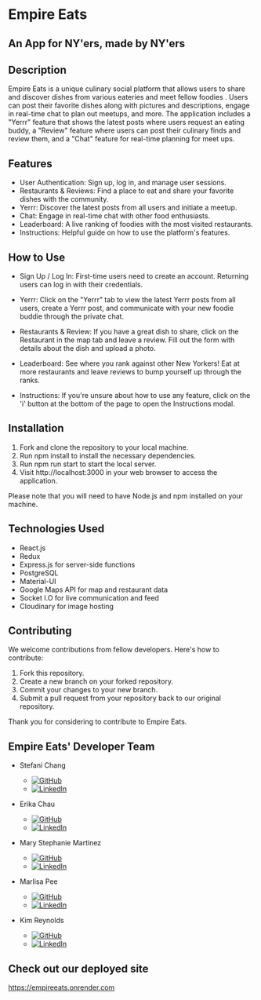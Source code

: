# Empire Eats

## An App for NY'ers, made by NY'ers

## Description

Empire Eats is a unique culinary social platform that allows users to share and discover dishes from various eateries and meet fellow foodies . Users can post their favorite dishes along with pictures and descriptions, engage in real-time chat to plan out meetups, and more. The application includes a "Yerrr" feature that shows the latest posts where users request an eating buddy, a "Review" feature where users can post their culinary finds and review them, and a "Chat" feature for real-time planning for meet ups.

## Features

- User Authentication: Sign up, log in, and manage user sessions.
- Restaurants & Reviews: Find a place to eat and share your favorite dishes with the community.
- Yerrr: Discover the latest posts from all users and initiate a meetup.
- Chat: Engage in real-time chat with other food enthusiasts.
- Leaderboard: A live ranking of foodies with the most visited restaurants.
- Instructions: Helpful guide on how to use the platform's features.

## How to Use

- Sign Up / Log In: First-time users need to create an account. Returning users can log in with their credentials.

- Yerrr: Click on the "Yerrr" tab to view the latest Yerrr posts from all users, create a Yerrr post, and communicate with your new foodie buddie through the private chat.

- Restaurants & Review: If you have a great dish to share, click on the Restaurant in the map tab and leave a review. Fill out the form with details about the dish and upload a photo.

- Leaderboard: See where you rank against other New Yorkers! Eat at more restaurants and leave reviews to bump yourself up through the ranks.

- Instructions: If you're unsure about how to use any feature, click on the 'i' button at the bottom of the page to open the Instructions modal.

## Installation

1. Fork and clone the repository to your local machine.
2. Run npm install to install the necessary dependencies.
3. Run npm run start to start the local server.
4. Visit http://localhost:3000 in your web browser to access the application.

Please note that you will need to have Node.js and npm installed on your machine.

## Technologies Used

- React.js
- Redux
- Express.js for server-side functions
- PostgreSQL
- Material-UI
- Google Maps API for map and restaurant data
- Socket I.O for live communication and feed
- Cloudinary for image hosting

## Contributing

We welcome contributions from fellow developers. Here's how to contribute:

1. Fork this repository.
2. Create a new branch on your forked repository.
3. Commit your changes to your new branch.
4. Submit a pull request from your repository back to our original repository.

Thank you for considering to contribute to Empire Eats.

## Empire Eats' Developer Team

- Stefani Chang
  - [![GitHub](https://img.shields.io/badge/GitHub-StefaniChang-blue?logo=github)](https://github.com/StefaniChang)
  - [![LinkedIn](https://img.shields.io/badge/LinkedIn-stefanichang-blue?logo=linkedin)](https://www.linkedin.com/in/stefanichang)

- Erika Chau 
  - [![GitHub](https://img.shields.io/badge/GitHub-erikachau-blue?logo=github)](https://github.com/erikachau)
  - [![LinkedIn](https://img.shields.io/badge/LinkedIn-erika--chau-blue?logo=linkedin)](https://www.linkedin.com/in/erika-chau)

- Mary Stephanie Martinez
  - [![GitHub](https://img.shields.io/badge/GitHub-msamartinez-blue?logo=github)](https://github.com/msamartinez)
  - [![LinkedIn](https://img.shields.io/badge/LinkedIn-marystephaniemartinez-blue?logo=linkedin)](https://www.linkedin.com/in/marystephaniemartinez)
  
- Marlisa Pee
  - [![GitHub](https://img.shields.io/badge/GitHub-marlisajp-blue?logo=github)](https://github.com/marlisajp)
  - [![LinkedIn](https://img.shields.io/badge/LinkedIn-marlisapee-blue?logo=linkedin)](https://www.linkedin.com/in/marlisapee)
  
- Kim Reynolds
  - [![GitHub](https://img.shields.io/badge/GitHub-reginar--kim-blue?logo=github)](https://github.com/reginar-kim)
  - [![LinkedIn](https://img.shields.io/badge/LinkedIn-kimreginar-blue?logo=linkedin)](https://www.linkedin.com/in/kimreginar)
  

## Check out our deployed site
https://empireeats.onrender.com